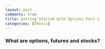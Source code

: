 ```yaml
---
layout: post
comments: true
title: Getting Started With Options Part-1
categories: [Thesis]
---
```


### What are options, futures and stocks?

